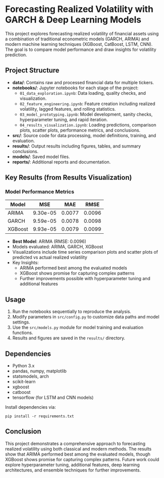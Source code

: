 # Forecasting Realized Volatility with GARCH & Deep Learning Models

This project explores forecasting realized volatility of financial assets using a combination of traditional econometric models (GARCH, ARIMA) and modern machine learning techniques (XGBoost, CatBoost, LSTM, CNN). The goal is to compare model performance and draw insights for volatility prediction.

## Project Structure

- **data/**: Contains raw and processed financial data for multiple tickers.
- **notebooks/**: Jupyter notebooks for each stage of the project:
  - `01_data_exploration.ipynb`: Data loading, quality checks, and visualization.
  - `02_feature_engineering.ipynb`: Feature creation including realized volatility, lagged features, and rolling statistics.
  - `03_model_prototyping.ipynb`: Model development, sanity checks, hyperparameter tuning, and rapid iteration.
  - `04_results_visualization.ipynb`: Loading predictions, comparison plots, scatter plots, performance metrics, and conclusions.
- **src/**: Source code for data processing, model definitions, training, and evaluation.
- **results/**: Output results including figures, tables, and summary conclusions.
- **models/**: Saved model files.
- **reports/**: Additional reports and documentation.

## Key Results (from Results Visualization)

### Model Performance Metrics

| Model   | MSE      | MAE    | RMSE   |
| ------- | -------- | ------ | ------ |
| ARIMA   | 9.30e-05 | 0.0077 | 0.0096 |
| GARCH   | 9.59e-05 | 0.0078 | 0.0098 |
| XGBoost | 9.93e-05 | 0.0079 | 0.0099 |

- **Best Model**: ARIMA (RMSE: 0.0096)
- Models evaluated: ARIMA, GARCH, XGBoost
- Visualizations include time series comparison plots and scatter plots of predicted vs actual realized volatility
- Key Insights:
  - ARIMA performed best among the evaluated models
  - XGBoost shows promise for capturing complex patterns
  - Further improvements possible with hyperparameter tuning and additional features

## Usage

1. Run the notebooks sequentially to reproduce the analysis.
2. Modify parameters in `src/config.py` to customize data paths and model settings.
3. Use the `src/models.py` module for model training and evaluation functions.
4. Results and figures are saved in the `results/` directory.

## Dependencies

- Python 3.x
- pandas, numpy, matplotlib
- statsmodels, arch
- scikit-learn
- xgboost
- catboost
- tensorflow (for LSTM and CNN models)

Install dependencies via:

```
pip install -r requirements.txt
```

## Conclusion

This project demonstrates a comprehensive approach to forecasting realized volatility using both classical and modern methods. The results show that ARIMA performed best among the evaluated models, though XGBoost shows promise for capturing complex patterns. Future work could explore hyperparameter tuning, additional features, deep learning architectures, and ensemble techniques for further improvements.
